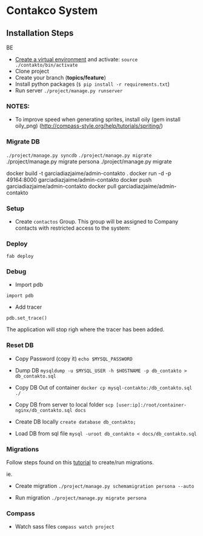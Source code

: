 Contakco System
==============

Installation Steps
------

BE

* [Create a virtual environment](https://docs.python-guide.org/dev/virtualenvs/) and activate:
`source ./contakto/bin/activate`
* Clone project
* Create your branch (**topics/feature**)
* Install python packages (`$ pip install -r requirements.txt`)
* Run server
`./project/manage.py runserver`

### NOTES:
* To improve speed when generating sprites, install oily (gem install oily_png) (http://compass-style.org/help/tutorials/spriting/)


### Migrate DB
`./project/manage.py syncdb`
`./project/manage.py migrate`
./project/manage.py migrate persona
./project/manage.py migrate


docker build -t garciadiazjaime/admin-contakto .
docker run -d -p 49164:8000 garciadiazjaime/admin-contakto
docker push garciadiazjaime/admin-contakto
docker pull garciadiazjaime/admin-contakto

### Setup

- Create `contactos` Group.
This group will be assigned to Company contacts with restricted access to the system:
  

### Deploy

`fab deploy`

### Debug

- Import pdb

`import pdb`

- Add tracer

`pdb.set_trace()`

The application will stop righ where the tracer has been added.


### Reset DB

- Copy Password (copy it)
`echo $MYSQL_PASSWORD`

- Dump DB
`mysqldump -u $MYSQL_USER -h $HOSTNAME -p db_contakto > db_contakto.sql`

- Copy DB Out of container
`docker cp mysql-contakto:/db_contakto.sql ./`

- Copy DB from server to local folder
`scp [user:ip]:/root/container-nginx/db_contakto.sql docs`

- Create DB locally
`create database db_contakto;`

- Load DB from sql file
`mysql -uroot db_contakto < docs/db_contakto.sql`


### Migrations

Follow steps found on this [tutorial](https://south.readthedocs.io/en/latest/tutorial/part1.html) to create/run migrations.

ie.
- Create migration
`./project/manage.py schemamigration persona --auto`

- Run migration
`./project/manage.py migrate persona`

### Compass

- Watch sass files
`compass watch project`

